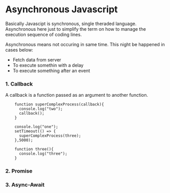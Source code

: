 # Asynchronous Javascript

Basically Javascipt is synchronous, single theraded language. Asynchronous here just to simplify the term on how to manage the execution sequence of coding lines. 

Asynchronous means not occuring in same time. This night be happened in cases below:

- Fetch data from server
- To execute somethin with a delay
- To execute something after an event

### 1. Callback

A callback is a function passed as an argument to another function.

        function superComplexProcess(callback){
          console.log("two");
          callback();
        }

        console.log("one");
        setTimeout(() => {
          superComplexProcess(three);
        },5000);

        function three(){
          console.log("three");
        }
        
### 2. Promise

### 3. Async-Await

